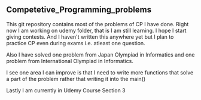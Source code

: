 ## Competetive_Programming_problems
This git repository contains most of the problems of CP I have done. Right now I am working on udemy folder, that is I am still learning. I hope I start giving contests. And I haven't written this anywhere yet but I plan to practice CP even during exams i.e. atleast one question.

Also I have solved one problem from Japan Olympiad in Informatics and one problem from International Olympiad in Informatics.

I see one area I can improve is that I need to write more functions that solve a part of the problem rather that writing it into the main()

Lastly I am currently in Udemy Course Section 3